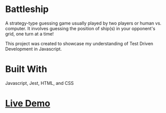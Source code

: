 # Battleship

A strategy-type guessing game usually played by two players or human vs. computer. It involves guessing the position of ship(s) in your opponent's grid, one turn at a time!

This project was created to showcase my understanding of Test Driven Development in Javascript. 

# Built With
Javascript, Jest, HTML, and CSS

# [Live Demo](https://ela-codes.github.io/battleship/dist/)
